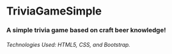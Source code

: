 # TriviaGameSimple 
<h3>A simple trivia game based on craft beer knowledge!</h3>
<h6>Technologies Used: HTML5, CSS, and Bootstrap.</h6>
